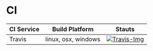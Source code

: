 # CI

| CI Service | Build Platform      | Stauts                      |
| ---------- | ------------------- | --------------------------- |
| Travis     | linux, osx, windows | [![Travis-Img]][Travis-Url] |





[Travis-Img]:https://travis-ci.org/linianhui/div.svg?branch=master
[Travis-Url]:https://travis-ci.org/linianhui/div
